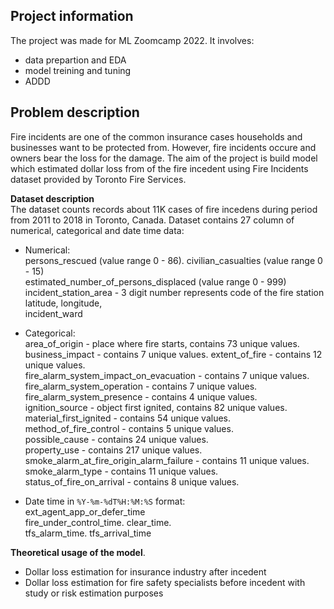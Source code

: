 ## Project information

The project was made for ML Zoomcamp 2022. It involves:
- data prepartion  and EDA
- model treining and tuning
- ADDD

## Problem description

Fire incidents are one of the common insurance cases households and businesses want to be protected from. However, fire incidents occure and owners bear the loss for the damage. The aim of the project is build model which estimated dollar loss from of the fire incedent using Fire Incidents dataset provided by Toronto Fire Services.

**Dataset description**  
The dataset counts records about 11K cases of fire incedens during period from 2011 to 2018 in Toronto, Canada. Dataset contains 27 column of numerical, categorical and date time data:

- Numerical:  
persons_rescued (value range 0 - 86). 
civilian_casualties (value range 0 - 15)  
estimated_number_of_persons_displaced (value range 0 - 999)  
incident_station_area - 3 digit number represents code of the fire station   
latitude, longitude,  
incident_ward
  
- Categorical:  
area_of_origin - place where fire starts, contains 73 unique values. 
business_impact - contains 7 unique values. 
extent_of_fire - contains 12 unique values.  
fire_alarm_system_impact_on_evacuation - contains 7 unique values.  
fire_alarm_system_operation - contains 7 unique values.   
fire_alarm_system_presence  - contains 4 unique values.   
ignition_source - object first ignited, contains 82 unique values.   
material_first_ignited - contains 54 unique values.   
method_of_fire_control - contains 5 unique values.   
possible_cause - contains 24 unique values.   
property_use - contains 217 unique values.   
smoke_alarm_at_fire_origin_alarm_failure - contains 11 unique values.   
smoke_alarm_type - contains 11 unique values.   
status_of_fire_on_arrival - contains 8 unique values.   
  
- Date time in `%Y-%m-%dT%H:%M:%S` format:  
ext_agent_app_or_defer_time  
fire_under_control_time. 
clear_time.   
tfs_alarm_time. 
tfs_arrival_time


**Theoretical usage of the model**. 
- Dollar loss estimation for insurance industry after incedent
- Dollar loss estimation for fire safety specialists before incedent with study or risk estimation purposes






